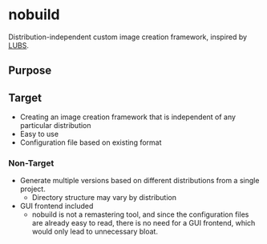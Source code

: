 # nobuild
Distribution-independent custom image creation framework, inspired by [LUBS](https://lubs.fascode.net/).
## Purpose
## Target
- Creating an image creation framework that is independent of any particular distribution
- Easy to use
- Configuration file based on existing format
### Non-Target
- Generate multiple versions based on different distributions from a single project.
  - Directory structure may vary by distribution
- GUI frontend included
  - nobuild is not a remastering tool, and since the configuration files are already easy to read, there is no need for a GUI frontend, which would only lead to unnecessary bloat.